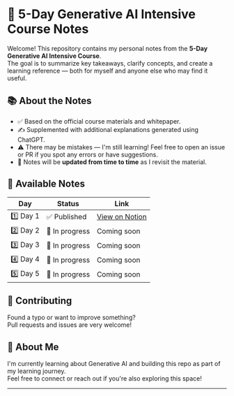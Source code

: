 # 🧠 5-Day Generative AI Intensive Course Notes

Welcome! This repository contains my personal notes from the **5-Day Generative AI Intensive Course**.  
The goal is to summarize key takeaways, clarify concepts, and create a learning reference — both for myself and anyone else who may find it useful.

## 📚 About the Notes

- ✅ Based on the official course materials and whitepaper.
- ✍️ Supplemented with additional explanations generated using ChatGPT.
- ⚠️ There may be mistakes — I'm still learning! Feel free to open an issue or PR if you spot any errors or have suggestions.
- 🔄 Notes will be **updated from time to time** as I revisit the material.

## 📅 Available Notes

| Day | Status  | Link |
|-----|---------|------|
| 1️⃣ Day 1 | ✅ Published | [View on Notion](https://holy-marble-80b.notion.site/Day-1-Notes-from-the-5-Day-Generative-AI-Intensive-Course-1dfb5a5ff26f80d5ac00c1eb5fb77e46?source=copy_link)
| 2️⃣ Day 2 | 🔄 In progress | Coming soon |
| 3️⃣ Day 3 | 🔄 In progress | Coming soon |
| 4️⃣ Day 4 | 🔄 In progress | Coming soon |
| 5️⃣ Day 5 | 🔄 In progress | Coming soon |


## 🤝 Contributing

Found a typo or want to improve something?  
Pull requests and issues are very welcome!

## 🙋 About Me

I'm currently learning about Generative AI and building this repo as part of my learning journey.  
Feel free to connect or reach out if you're also exploring this space!

---

